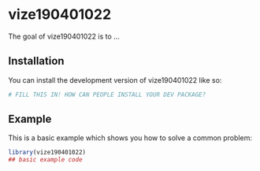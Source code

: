 
# vize190401022

<!-- badges: start -->
<!-- badges: end -->

The goal of vize190401022 is to ...

## Installation

You can install the development version of vize190401022 like so:

``` r
# FILL THIS IN! HOW CAN PEOPLE INSTALL YOUR DEV PACKAGE?
```

## Example

This is a basic example which shows you how to solve a common problem:

``` r
library(vize190401022)
## basic example code
```

